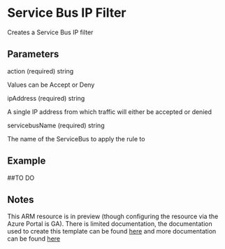 # Service Bus IP Filter

Creates a Service Bus IP filter

## Parameters

action (required) string

Values can be Accept or Deny

ipAddress (required) string

A single IP address from which traffic will either be accepted or denied

servicebusName (required) string

The name of the ServiceBus to apply the rule to

## Example

##TO DO

## Notes

This ARM resource is in preview (though configuring the resource via the Azure Portal is GA).  There is limited documentation, the documentation used to create this template can be found [here](https://azure.microsoft.com/en-gb/blog/ip-filtering-for-event-hubs-and-service-bus/) and more documentation can be found [here](https://docs.microsoft.com/en-us/azure/service-bus-messaging/service-bus-ip-filtering)
